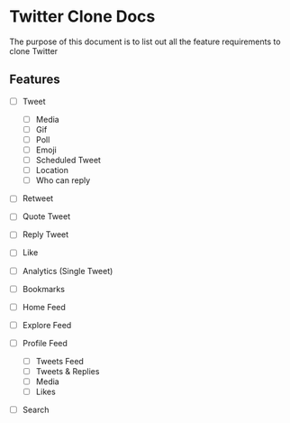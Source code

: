 # Twitter Clone Docs

The purpose of this document is to list out all the feature requirements to clone Twitter

## Features

- [ ] Tweet
  - [ ] Media
  - [ ] Gif
  - [ ] Poll
  - [ ] Emoji
  - [ ] Scheduled Tweet
  - [ ] Location
  - [ ] Who can reply
- [ ] Retweet
- [ ] Quote Tweet
- [ ] Reply Tweet
- [ ] Like
- [ ] Analytics (Single Tweet)
- [ ] Bookmarks

- [ ] Home Feed
- [ ] Explore Feed
- [ ] Profile Feed
  - [ ] Tweets Feed
  - [ ] Tweets & Replies
  - [ ] Media
  - [ ] Likes
- [ ] Search